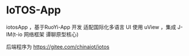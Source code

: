 # IoTOS-App

iotosApp ，基于RuoYi-App 开发 适配国际化多语言 UI 使用 uView ，集成 J-IM(t-io 网络框架 谭聊原型核心)

后端程序为 https://gitee.com/chinaiot/iotos


